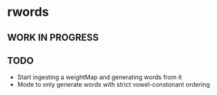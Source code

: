 # rwords

## WORK IN PROGRESS

## TODO

 * Start ingesting a weightMap and generating words from it
 * Mode to only generate words with strict vowel-constonant ordering
